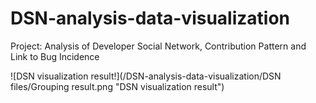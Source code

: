# DSN-analysis-data-visualization
Project: Analysis of Developer Social Network, Contribution Pattern and Link to Bug Incidence



![DSN visualization result!](/DSN-analysis-data-visualization/DSN files/Grouping result.png "DSN visualization result")
